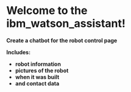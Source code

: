# Welcome to the ibm_watson_assistant!
**Create a chatbot for the robot control page**

**Includes:**

*  **robot information**
*  **pictures of the robot**
* **when it was built**
* **and contact data**
